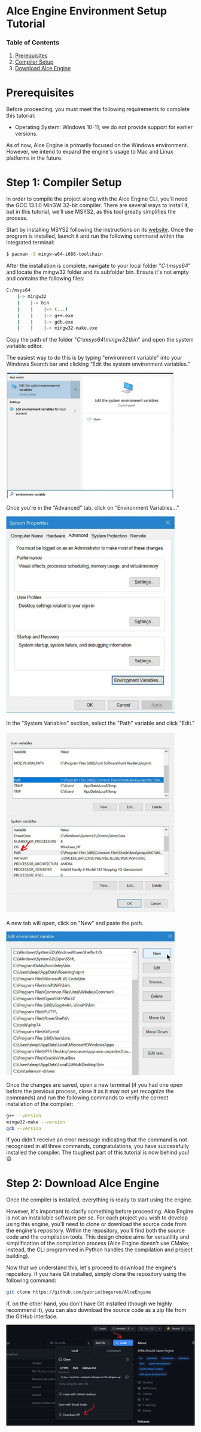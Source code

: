 # Alce Engine Environment Setup Tutorial

### Table of Contents

1. [Prerequisites](#prerequisites)
2. [Compiler Setup](#step-1-compiler-setup)
3. [Download Alce Engine](#step-2-download-alce-engine)

# Prerequisites

Before proceeding, you must meet the following requirements to complete this tutorial:

* Operating System: Windows 10-11; we do not provide support for earlier versions.

As of now, Alce Engine is primarily focused on the Windows environment. However, we intend to expand the engine's usage to Mac and Linux platforms in the future.

# Step 1: Compiler Setup

In order to compile the project along with the Alce Engine CLI, you'll need the GCC 13.1.0 MinGW 32-bit compiler. There are several ways to install it, but in this tutorial, we'll use MSYS2, as this tool greatly simplifies the process.

Start by installing MSYS2 following the instructions on its [website](https://www.msys2.org/). Once the program is installed, launch it and run the following command within the integrated terminal:

```bash
$ pacman -S mingw-w64-i686-toolchain
```

After the installation is complete, navigate to your local folder "<i>C:\msys64</i>" and locate the mingw32 folder and its subfolder bin. Ensure it's not empty and contains the following files:

```bash
C:/msys64
    |-> mingw32
    |    |-> bin
    |    |    |-> (...)
    |    |    |-> g++.exe
    |    |    |-> gdb.exe
    |    |    |-> mingw32-make.exe
```

Copy the path of the folder "<i>C:\msys64\mingw32\bin</i>" and open the system variable editor.

The easiest way to do this is by typing "environment variable" into your Windows Search bar and clicking “Edit the system environment variables.”

<img src="./../resources/setup/setup_1.png" width="450px">

Once you’re in the “Advanced” tab, click on “Environment Variables...”

<img src="./../resources/setup/setup_2.png" width="450px">

In the "System Variables" section, select the "Path" variable and click "Edit."

<img src="./../resources/setup/setup_3.png" width="450px">

A new tab will open, click on "New" and paste the path.

<img src="./../resources/setup/setup_4.png" width="450px"> 

Once the changes are saved, open a new terminal (if you had one open before the previous process, close it as it may not yet recognize the commands) and run the following commands to verify the correct installation of the compiler:

```bash
g++ --version
mingw32-make --version
gdb --version
```

If you didn't receive an error message indicating that the command is not recognized in all three commands, congratulations, you have successfully installed the compiler. The toughest part of this tutorial is now behind you! :smile:

# Step 2: Download Alce Engine

Once the compiler is installed, everything is ready to start using the engine.

However, it's important to clarify something before proceeding. Alce Engine is not an installable software per se. For each project you wish to develop using this engine, you'll need to clone or download the source code from the engine's repository. Within the repository, you'll find both the source code and the compilation tools. This design choice aims for versatility and simplification of the compilation process (Alce Engine doesn't use CMake; instead, the CLI programmed in Python handles the compilation and project building).

Now that we understand this, let's proceed to download the engine's repository. If you have Git installed, simply clone the repository using the following command:

```bash
git clone https://github.com/gabrielbeguren/AlceEngine
```

If, on the other hand, you don't have Git installed (though we highly recommend it), you can also download the source code as a zip file from the GitHub interface.

<img src="./../resources/setup/setup_5.png">
